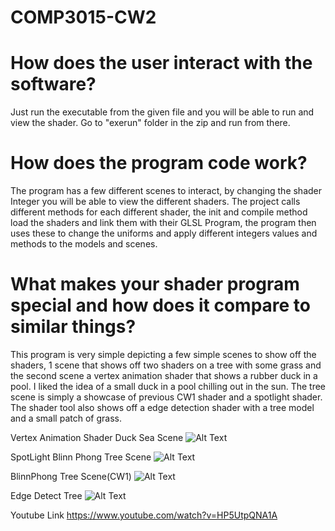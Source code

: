 # COMP3015-CW2

# How does the user interact with the software?
Just run the executable from the given file and you will be able to run and view the shader. Go to "exerun" folder in the zip and run from there.

# How does the program code work?
The program has a few different scenes to interact, by changing the shader Integer you will be able to view the different shaders. The project calls different methods for each different shader, the init and compile method load the shaders and link them with their GLSL Program, the program then uses these to change the uniforms and apply different integers values and methods to the models and scenes.

# What makes your shader program special and how does it compare to similar things? 
This program is very simple depicting a few simple scenes to show off the shaders, 1 scene that shows off two shaders on a tree with some grass and the second scene a vertex animation shader that shows a rubber duck in a pool. I liked the idea of a small duck in a pool chilling out in the sun. The tree scene is simply a showcase of previous CW1 shader and a spotlight shader. The shader tool also shows off a edge detection shader with a tree model and a small patch of grass. 

Vertex Animation Shader Duck Sea Scene
![Alt Text](https://media.giphy.com/media/LouhvHwjFztnZo28vD/giphy.gif)

SpotLight Blinn Phong Tree Scene
![Alt Text](https://media.giphy.com/media/lN3j0Ikw2VNf3e6gG8/giphy.gif)

BlinnPhong Tree Scene(CW1)
![Alt Text](https://media.giphy.com/media/HPcgKCxxNvgUz7Lbj0/giphy.gif)

Edge Detect Tree
![Alt Text](https://media.giphy.com/media/OCywymToRa2wbH0Op6/giphy.gif)


Youtube Link https://www.youtube.com/watch?v=HP5UtpQNA1A
